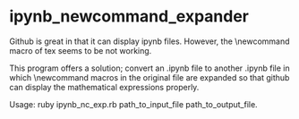 # ipynb_newcommand_expander
Github is great in that it can display ipynb files.
However, the \newcommand macro of tex seems to be not working. 

This program offers a solution; convert an .ipynb file to another .ipynb file in which \newcommand macros in the original file are expanded so that github can display the mathematical expressions properly.

Usage: ruby ipynb_nc_exp.rb path_to_input_file path_to_output_file.
